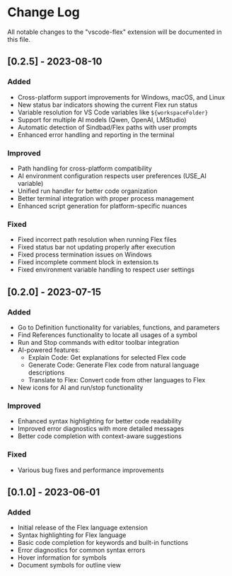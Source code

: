 # Change Log

All notable changes to the "vscode-flex" extension will be documented in this file.

## [0.2.5] - 2023-08-10

### Added
- Cross-platform support improvements for Windows, macOS, and Linux
- New status bar indicators showing the current Flex run status
- Variable resolution for VS Code variables like `${workspaceFolder}` 
- Support for multiple AI models (Qwen, OpenAI, LMStudio)
- Automatic detection of Sindbad/Flex paths with user prompts
- Enhanced error handling and reporting in the terminal

### Improved
- Path handling for cross-platform compatibility
- AI environment configuration respects user preferences (USE_AI variable)
- Unified run handler for better code organization
- Better terminal integration with proper process management
- Enhanced script generation for platform-specific nuances

### Fixed
- Fixed incorrect path resolution when running Flex files
- Fixed status bar not updating properly after execution
- Fixed process termination issues on Windows
- Fixed incomplete comment block in extension.ts
- Fixed environment variable handling to respect user settings

## [0.2.0] - 2023-07-15

### Added
- Go to Definition functionality for variables, functions, and parameters
- Find References functionality to locate all usages of a symbol
- Run and Stop commands with editor toolbar integration
- AI-powered features:
  - Explain Code: Get explanations for selected Flex code
  - Generate Code: Generate Flex code from natural language descriptions
  - Translate to Flex: Convert code from other languages to Flex
- New icons for AI and run/stop functionality

### Improved
- Enhanced syntax highlighting for better code readability
- Improved error diagnostics with more detailed messages
- Better code completion with context-aware suggestions

### Fixed
- Various bug fixes and performance improvements

## [0.1.0] - 2023-06-01

### Added
- Initial release of the Flex language extension
- Syntax highlighting for Flex language
- Basic code completion for keywords and built-in functions
- Error diagnostics for common syntax errors
- Hover information for symbols
- Document symbols for outline view
